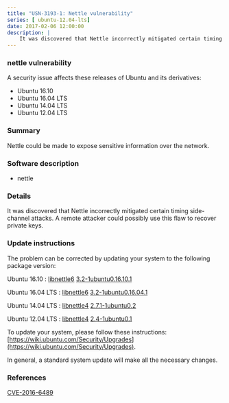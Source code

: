 ```yaml
---
title: "USN-3193-1: Nettle vulnerability"
series: [ ubuntu-12.04-lts]
date: 2017-02-06 12:00:00
description: |
    It was discovered that Nettle incorrectly mitigated certain timing side-channel attacks. A remote attacker could possibly use this flaw to recover private keys. 
--- 
```

 
 


### nettle vulnerability

A security issue affects these releases of Ubuntu and its derivatives:

* Ubuntu 16.10
* Ubuntu 16.04 LTS
* Ubuntu 14.04 LTS
* Ubuntu 12.04 LTS

### Summary

Nettle could be made to expose sensitive information over the network. 

### Software description

* nettle 

### Details

It was discovered that Nettle incorrectly mitigated certain timing side-channel attacks. A remote attacker could possibly use this flaw to recover private keys. 

### Update instructions

The problem can be corrected by updating your system to the following package version:

Ubuntu 16.10
 : [libnettle6](https://launchpad.net/ubuntu/+source/nettle) <span> [3.2-1ubuntu0.16.10.1](https://launchpad.net/ubuntu/+source/nettle/3.2-1ubuntu0.16.10.1) </span> 

Ubuntu 16.04 LTS
 : [libnettle6](https://launchpad.net/ubuntu/+source/nettle) <span> [3.2-1ubuntu0.16.04.1](https://launchpad.net/ubuntu/+source/nettle/3.2-1ubuntu0.16.04.1) </span> 

Ubuntu 14.04 LTS
 : [libnettle4](https://launchpad.net/ubuntu/+source/nettle) <span> [2.7.1-1ubuntu0.2](https://launchpad.net/ubuntu/+source/nettle/2.7.1-1ubuntu0.2) </span> 

Ubuntu 12.04 LTS
 : [libnettle4](https://launchpad.net/ubuntu/+source/nettle) <span> [2.4-1ubuntu0.1](https://launchpad.net/ubuntu/+source/nettle/2.4-1ubuntu0.1) </span> 

To update your system, please follow these instructions: [https://wiki.ubuntu.com/Security/Upgrades](https://wiki.ubuntu.com/Security/Upgrades).

In general, a standard system update will make all the necessary changes. 

### References

 
 [CVE-2016-6489](http://people.ubuntu.com/~ubuntu-security/cve/CVE-2016-6489)
 

